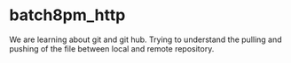 # batch8pm_http
We are learning about git and git hub.
Trying to understand the pulling and pushing of the file between local and remote repository.
